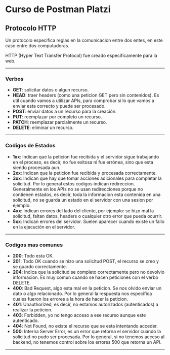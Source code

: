 # Curso de Postman Platzi

## Protocolo HTTP
Un protocolo especifica reglas en la comunicacion entre dos entes, en este caso entre dos computudoras.

HTTP (Hyper Text Transfer Protocol) fue creado especificamente para la web.

----------

### Verbos 
- **GET**: solicitar datos o algun recurso.
- **HEAD**: traer headers (como una peticion GET pero sin contenidos). Es util cuando vamos a utilizar APIs, para comprobar si lo que vamos a enviar esta correcto y puede ser procesado.
- **POST**: enviar datos a un recurso para la creación.
- **PUT**: reemplazar por completo un recurso.
- **PATCH**: reemplazar parcialmente un recurso.
- **DELETE**: eliminar un recurso.

----------

### Codigos de Estados
- **1xx**: Indican que la peticion fue recibida y el servidor sigue trabajando en el proceso, es decir, no fue exitosa ni fue errónea, sino que esta siendo procesada aun.
- **2xx**: Indican que la peticion fue recibida y procesada correctamente.
- **3xx**: Indican que hay que tomar acciones adicionales para completar la solicitud. Por lo general estos codigos indican redireccion. Generalmente en los APIs no se usan redirecciones porque no contienen estados, es decir, toda la informacion esta contenida en una solicitud, no se guarda un estado en el servidor con una sesion por ejemplo.
- **4xx**: Indican errores del lado del cliente, por ejemplo: se hizo mal la solicitud, faltan datos, headers o cualquier otro error que pueda ocurrir.
- **5xx**: Indican errores del servidor. Suelen aparecer cuando existe un fallo en la ejecución en el servidor.

----------
### Codigos mas comunes
- **200**: Todo esta OK.
- **201**: Todo OK cuando se hizo una solicitud POST, el recurso se creo y se guardo correctamente.
- **204**: Indica que la solicitud se completo correctamente pero no devolvio informacion. Es muy comun cuando se hacen peticiones con el verbo DELETE.
- **400**: Bad Request, algo esta mal en la peticion. Se nos olvido enviar un dato o algo relacionado. Por lo general la respuesta nos especifica cuales fueron los errores a la hora de hacer la peticion.
- **401**: Unauthorized, es decir, no estamos autorizados (autenticados) a realizar la peticion.
- **403**: Forbidden, yo no tengo acceso a ese recurso aunque este autenticado.
- **404**: Not Found, no existe el recurso que se esta intentando acceder.
- **500**: Interna Server Error, es un error que retorna el servidor cuando la solicitud no pudo ser procesada. Por lo general, si no tenemos acceso al backend, no tenemos control sobre los errores 500 que retorna un API.
----------
